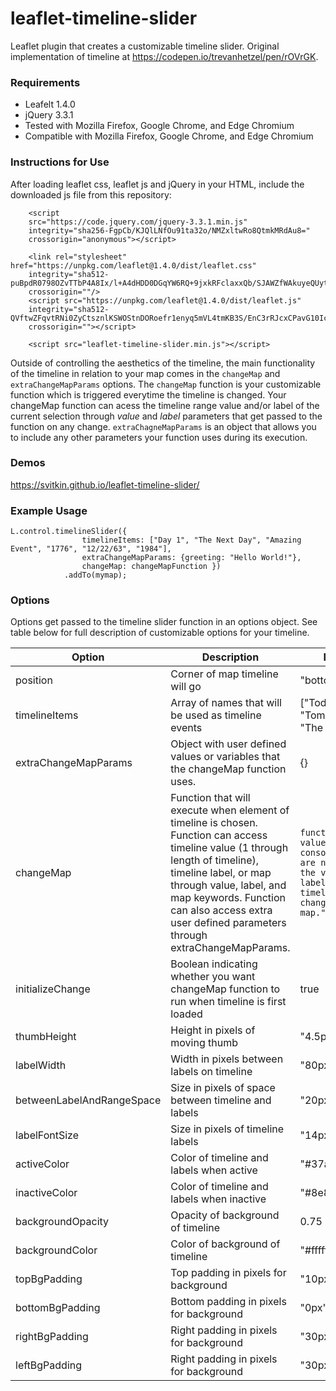 # leaflet-timeline-slider
Leaflet plugin that creates a customizable timeline slider.
Original implementation of timeline at https://codepen.io/trevanhetzel/pen/rOVrGK.

### Requirements 
- Leafelt 1.4.0
- jQuery 3.3.1
- Tested with Mozilla Firefox, Google Chrome, and Edge Chromium
- Compatible with Mozilla Firefox, Google Chrome, and Edge Chromium

### Instructions for Use
After loading leaflet css, leaflet js and jQuery in your HTML, include the downloaded js file from this repository:
```
    <script
    src="https://code.jquery.com/jquery-3.3.1.min.js"
    integrity="sha256-FgpCb/KJQlLNfOu91ta32o/NMZxltwRo8QtmkMRdAu8="
    crossorigin="anonymous"></script>

    <link rel="stylesheet" href="https://unpkg.com/leaflet@1.4.0/dist/leaflet.css"
    integrity="sha512-puBpdR0798OZvTTbP4A8Ix/l+A4dHDD0DGqYW6RQ+9jxkRFclaxxQb/SJAWZfWAkuyeQUytO7+7N4QKrDh+drA=="
    crossorigin=""/>
    <script src="https://unpkg.com/leaflet@1.4.0/dist/leaflet.js"
    integrity="sha512-QVftwZFqvtRNi0ZyCtsznlKSWOStnDORoefr1enyq5mVL4tmKB3S/EnC3rRJcxCPavG10IcrVGSmPh6Qw5lwrg=="
    crossorigin=""></script>

    <script src="leaflet-timeline-slider.min.js"></script>
```

Outside of controlling the aesthetics of the timeline, the main functionality of the timeline in relation to your map comes in the `changeMap` and `extraChangeMapParams` options. The `changeMap` function is your customizable function which is triggered everytime the timeline is changed. Your changeMap function can acess the timeline range value and/or label of the current selection through *value* and *label* parameters that get passed to the function on any change. `extraChagneMapParams` is an object that allows you to include any other parameters your function uses during its execution.

### Demos
https://svitkin.github.io/leaflet-timeline-slider/

### Example Usage
```
L.control.timelineSlider({
                timelineItems: ["Day 1", "The Next Day", "Amazing Event", "1776", "12/22/63", "1984"],
                extraChangeMapParams: {greeting: "Hello World!"}, 
                changeMap: changeMapFunction })
            .addTo(mymap);
```
### Options
Options get passed to the timeline slider function in an options object. See table below for full description of customizable options for your timeline.


| Option | Description      | Default             |
| ----- | ----------- | ----------- |
| position      | Corner of map timeline will go | "bottomright" |
| timelineItems   | Array of names that will be used as timeline events | ["Today", "Tomorrow", "The Next Day"] |
| extraChangeMapParams | Object with user defined values or variables that the changeMap function uses. | {} |
| changeMap   | Function that will execute when element of timeline is chosen. Function can access timeline value (1 through length of timeline), timeline label, or map through value, label, and map keywords. Function can also access extra user defined parameters through extraChangeMapParams.  | `function({label, value, map}) { console.log("You are not using the value or label from the timeline to change the map."); }` |
| initializeChange   | Boolean indicating whether you want changeMap function to run when timeline is first loaded  | true |
| thumbHeight   | Height in pixels of moving thumb | "4.5px" |
| labelWidth   | Width in pixels between labels on timeline | "80px" |
| betweenLabelAndRangeSpace | Size in pixels of space between timeline and labels | "20px" |
| labelFontSize | Size in pixels of timeline labels | "14px" |
| activeColor   | Color of timeline and labels when active | "#37adbf" |
| inactiveColor   | Color of timeline and labels when inactive | "#8e8e8e" |
| backgroundOpacity   | Opacity of background of timeline | 0.75 |
| backgroundColor   | Color of background of timeline | "#ffffff" |
| topBgPadding   | Top padding in pixels for background | "10px"  |
| bottomBgPadding   | Bottom padding in pixels for background | "0px" |
| rightBgPadding   | Right padding in pixels for background | "30px" |
| leftBgPadding   | Right padding in pixels for background | "30px" |
